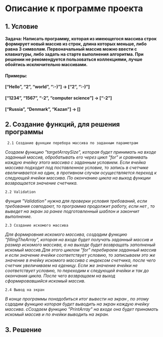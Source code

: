 # Описание к программе проекта #


## 1. **Условие**  

#### Задача: Написать программу, которая из имеющегося массива строк формирует новый массив из строк, длина которых меньше, либо равна 3 символам. Первоначальный массив можно ввести с клавиатуры, либо задать на старте выполнения алгоритма. При решении не рекомендуется пользоваться коллекциями, лучше обойтись исключительно массивами. ###
#### Примеры: ###
#### **[“Hello”, “2”, “world”, “:-)”] → [“2”, “:-)”]**
#### **[“1234”, “1567”, “-2”, “computer science”] → [“-2”]** 
#### **[“Russia”, “Denmark”, “Kazan”] → []**   


## 2. **Создание функций, для решения программы** 

     2.1 Создание функции перебора массива по заданным параметрам
*Создаем функцию "targetArraySize", которая будет принимать на входе заданный массив, обробатывать его через цикл "for" и сравнивать каждую ячейку этого массива с заданным условием. Если ячейка массива подходит под поставленное условие, то запись в счетчике евеличивается на один, в противном случаи осуществляется переход к следующей ячейки массива. По окончанию цикла на выход функции возвращается значение счетчика.*

    2.2 Validation
*Фунция "Validation" нужна для проверки условия требований, если требования совподают, то программа продолжит работу, если нет , то выведет на экран за ранее подготовленный шаблон и закончит выполнение.*

    2.3 Создание искомого массива
*Для формировния искомого массива, создадим функцию "fillingTheArray", которая на входе будет получать заданный массив и размер искомого массива, а на выходе будет возвращать заполненый искомый массив.Для этого циклом "for" перебираем заданный массив и если значение ячейки соответствует условию, то записываем это же значение в ячейку искомого массива с индексом счетчика, после чего счетчик увеличиваем на еденицу. Если же значение ячейки не соответствует условию, то переходим к следующей ячейки и так до окончания цикла. После чего возвращаем на выход сформировавшийся искомый массив.*

    2.4 Вывод на экран
*В конце программы понадобиться итог вывести на экран , по этому сздадим функцию которая будет выводить на экран каждую ячейку массива. сСоздаем функцию "PrintArray" на входе она будет принамать искомый массив и по ячейки выводить на экран.*

## 3. **Решение**

